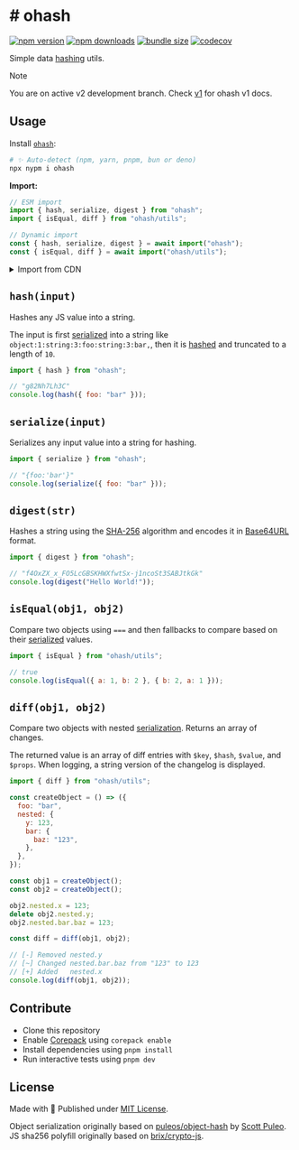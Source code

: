 # #️ ohash

<!-- automd:badges bundlephobia codecov -->

[![npm version](https://img.shields.io/npm/v/ohash)](https://npmjs.com/package/ohash)
[![npm downloads](https://img.shields.io/npm/dm/ohash)](https://npm.chart.dev/ohash)
[![bundle size](https://img.shields.io/bundlephobia/minzip/ohash)](https://bundlephobia.com/package/ohash)
[![codecov](https://img.shields.io/codecov/c/gh/unjs/ohash)](https://codecov.io/gh/unjs/ohash)

<!-- /automd -->

Simple data [hashing](https://en.wikipedia.org/wiki/Hash_function) utils.

> [!NOTE]
> You are on active v2 development branch. Check [v1](https://github.com/unjs/ohash/tree/v1) for ohash v1 docs.

## Usage

Install [`ohash`](https://www.npmjs.com/package/ohash):

```sh
# ✨ Auto-detect (npm, yarn, pnpm, bun or deno)
npx nypm i ohash
```

**Import:**

```js
// ESM import
import { hash, serialize, digest } from "ohash";
import { isEqual, diff } from "ohash/utils";

// Dynamic import
const { hash, serialize, digest } = await import("ohash");
const { isEqual, diff } = await import("ohash/utils");
```

<details>
  <summary>Import from CDN</summary>

```js
import { hash, serialize, digest } from "https://esm.sh/ohash";
import { isEqual, diff } from "https://esm.sh/ohash/utils";

// Dynamic import
const { hash, serialize, digest } = await import("https://esm.sh/ohash");
const { isEqual, diff } = await import("https://esm.sh/ohash/utils");
```

</details>

## `hash(input)`

Hashes any JS value into a string.

The input is first [serialized](#serializeinput) into a string like `object:1:string:3:foo:string:3:bar,`, then it is [hashed](#digeststr) and truncated to a length of `10`.

```js
import { hash } from "ohash";

// "g82Nh7Lh3C"
console.log(hash({ foo: "bar" }));
```

## `serialize(input)`

Serializes any input value into a string for hashing.

```js
import { serialize } from "ohash";

// "{foo:'bar'}"
console.log(serialize({ foo: "bar" }));
```

## `digest(str)`

Hashes a string using the [SHA-256](https://en.wikipedia.org/wiki/SHA-2) algorithm and encodes it in [Base64URL](https://base64.guru/standards/base64url) format.

```ts
import { digest } from "ohash";

// "f4OxZX_x_FO5LcGBSKHWXfwtSx-j1ncoSt3SABJtkGk"
console.log(digest("Hello World!"));
```

## `isEqual(obj1, obj2)`

Compare two objects using `===` and then fallbacks to compare based on their [serialized](#serializeinput) values.

```js
import { isEqual } from "ohash/utils";

// true
console.log(isEqual({ a: 1, b: 2 }, { b: 2, a: 1 }));
```

## `diff(obj1, obj2)`

Compare two objects with nested [serialization](#serializeinput-options). Returns an array of changes.

The returned value is an array of diff entries with `$key`, `$hash`, `$value`, and `$props`. When logging, a string version of the changelog is displayed.

```js
import { diff } from "ohash/utils";

const createObject = () => ({
  foo: "bar",
  nested: {
    y: 123,
    bar: {
      baz: "123",
    },
  },
});

const obj1 = createObject();
const obj2 = createObject();

obj2.nested.x = 123;
delete obj2.nested.y;
obj2.nested.bar.baz = 123;

const diff = diff(obj1, obj2);

// [-] Removed nested.y
// [~] Changed nested.bar.baz from "123" to 123
// [+] Added   nested.x
console.log(diff(obj1, obj2));
```

## Contribute

- Clone this repository
- Enable [Corepack](https://github.com/nodejs/corepack) using `corepack enable`
- Install dependencies using `pnpm install`
- Run interactive tests using `pnpm dev`

## License

Made with 💛 Published under [MIT License](./LICENSE).

Object serialization originally based on [puleos/object-hash](https://github.com/puleos/object-hash) by [Scott Puleo](https://github.com/puleos/).
JS sha256 polyfill originally based on [brix/crypto-js](https://github.com/brix/crypto-js).
